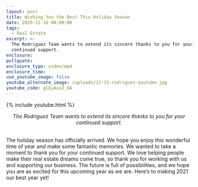 ```yaml
---
layout: post
title: Wishing You the Best This Holiday Season
date: 2020-12-16 00:00:00
tags:
  - Real Estate
excerpt: >-
  The Rodriguez Team wants to extend its sincere thanks to you for your
  continued support.
enclosure:
pullquote:
enclosure_type: video/mp4
enclosure_time:
use_youtube_image: false
youtube_alternate_image: /uploads/12-15-rodriguez-youtube.jpg
youtube_code: gCEyAuoZ_OA
---
```


{% include youtube.html %}

<center><em>The Rodriguez Team wants to extend its sincere thanks to you for your continued support.</em></center>

<br>The holiday season has officially arrived. We hope you enjoy this wonderful time of year and make some fantastic memories. We wanted to take a moment to thank you for your continued support. We love helping people make their real estate dreams come true, so thank you for working with us and supporting our business. The future is full of possibilities, and we hope you are as excited for this upcoming year as we are. Here’s to making 2021 our best year yet\!
